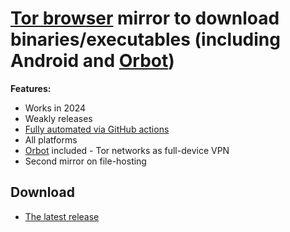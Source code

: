 # [Tor browser](https://torproject.org) mirror to download binaries/executables (including Android and [Orbot](https://github.com/guardianproject/orbot))

**Features:**
- Works in 2024
- Weakly releases
- [Fully automated via GitHub actions](https://github.com/john-g4lt/tor-mirror/actions/workflows/ci.yml)
- All platforms
- [Orbot](https://github.com/guardianproject/orbot) included - Tor networks as full-device VPN
- Second mirror on file-hosting

## Download
- [The latest release](https://github.com/john-g4lt/tor-mirror/releases/latest)

